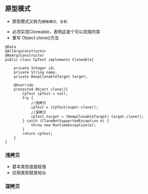 ## 原型模式
* 原型模式又称为`模板模式、复制`

- 必须实现Cloneable，表明这是个可以克隆的类
- 重写 Object clone()方法

```
@Data
@AllArgsConstructor
@NoArgsConstructor
public class CpTest implements Cloneable{

    private Integer id;
    private String name;
    private DeepClonableTarget target;

    @Override
    protected Object clone(){
        CpTest cpTest = null;
        try {
            //浅拷贝
            cpTest = (CpTest)super.clone();
            //深拷贝
            cpTest.target = (DeepClonableTarget) target.clone();
        } catch (CloneNotSupportedException e) {
            throw new RuntimeException(e);
        }
        return cpTest;
    }
}
```

### 浅拷贝
* 基本类型直接赋值
* 应用类型赋值地址

### 深拷贝